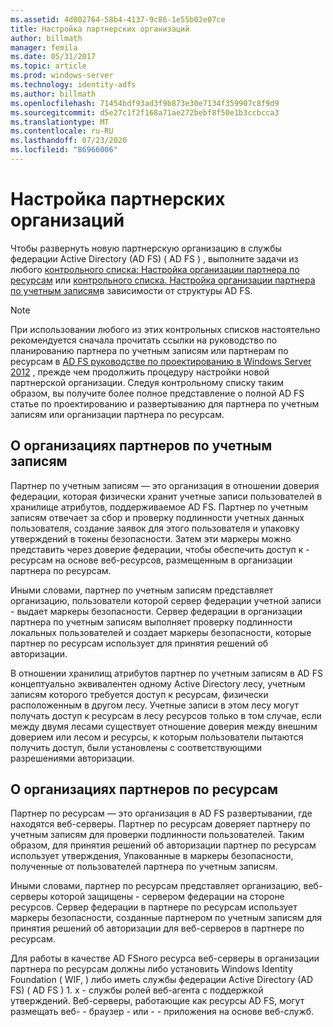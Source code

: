 ```yaml
---
ms.assetid: 4d002764-58b4-4137-9c86-1e55b02e07ce
title: Настройка партнерских организаций
author: billmath
manager: femila
ms.date: 05/31/2017
ms.topic: article
ms.prod: windows-server
ms.technology: identity-adfs
ms.author: billmath
ms.openlocfilehash: 71454bdf93ad3f9b873e30e7134f359907c8f9d9
ms.sourcegitcommit: d5e27c1f2f168a71ae272bebf8f50e1b3ccbcca3
ms.translationtype: MT
ms.contentlocale: ru-RU
ms.lasthandoff: 07/23/2020
ms.locfileid: "86966006"
---
```

# <a name="configuring-partner-organizations"></a>Настройка партнерских организаций

Чтобы развернуть новую партнерскую организацию в службы федерации Active Directory (AD FS) \( AD FS \) , выполните задачи из любого [контрольного списка: Настройка организации партнера по ресурсам](Checklist--Configuring-the-Resource-Partner-Organization.md) или [контрольного списка. Настройка организации партнера по учетным записям](Checklist--Configuring-the-Account-Partner-Organization.md)в зависимости от структуры AD FS.  
  
> [!NOTE]  
> При использовании любого из этих контрольных списков настоятельно рекомендуется сначала прочитать ссылки на руководство по планированию партнера по учетным записям или партнерам по ресурсам в [AD FS руководстве по проектированию в Windows Server 2012](../design/ad-fs-design-guide-in-windows-server-2012.md) , прежде чем продолжить процедуру настройки новой партнерской организации. Следуя контрольному списку таким образом, вы получите более полное представление о полной AD FS статье по проектированию и развертыванию для партнера по учетным записям или организации партнера по ресурсам.  
  
## <a name="about-account-partner-organizations"></a>О организациях партнеров по учетным записям  
Партнер по учетным записям — это организация в отношении доверия федерации, которая физически хранит учетные записи пользователей в хранилище атрибутов, поддерживаемое AD FS. Партнер по учетным записям отвечает за сбор и проверку подлинности учетных данных пользователя, создание заявок для этого пользователя и упаковку утверждений в токены безопасности. Затем эти маркеры можно представить через доверие федерации, чтобы обеспечить доступ к \- ресурсам на основе веб-ресурсов, размещенным в организации партнера по ресурсам.  
  
Иными словами, партнер по учетным записям представляет организацию, пользователи которой сервер федерации учетной записи \- выдает маркеры безопасности. Сервер федерации в организации партнера по учетным записям выполняет проверку подлинности локальных пользователей и создает маркеры безопасности, которые партнер по ресурсам использует для принятия решений об авторизации.  
  
В отношении хранилищ атрибутов партнер по учетным записям в AD FS концептуально эквивалентен одному Active Directory лесу, учетным записям которого требуется доступ к ресурсам, физически расположенным в другом лесу. Учетные записи в этом лесу могут получать доступ к ресурсам в лесу ресурсов только в том случае, если между двумя лесами существует отношение доверия между внешним доверием или лесом и ресурсы, к которым пользователи пытаются получить доступ, были установлены с соответствующими разрешениями авторизации.  
  
## <a name="about-resource-partner-organizations"></a>О организациях партнеров по ресурсам  
Партнер по ресурсам — это организация в AD FS развертывании, где находятся веб-серверы. Партнер по ресурсам доверяет партнеру по учетным записям для проверки подлинности пользователей. Таким образом, для принятия решений об авторизации партнер по ресурсам использует утверждения, Упакованные в маркеры безопасности, полученные от пользователей партнера по учетным записям.  
  
Иными словами, партнер по ресурсам представляет организацию, веб-серверы которой защищены \- сервером федерации на стороне ресурсов. Сервер федерации в партнере по ресурсам использует маркеры безопасности, созданные партнером по учетным записям для принятия решений об авторизации для веб-серверов в партнере по ресурсам.  
  
Для работы в качестве AD FSного ресурса веб-серверы в организации партнера по ресурсам должны либо установить Windows Identity Foundation \( WIF, \) либо иметь службы федерации Active Directory (AD FS) \( AD FS \) 1. x \- службы ролей веб-агента с поддержкой утверждений. Веб-серверы, работающие как ресурсы AD FS, могут размещать веб- \- браузер \- или \- \- приложения на основе веб-служб.  
